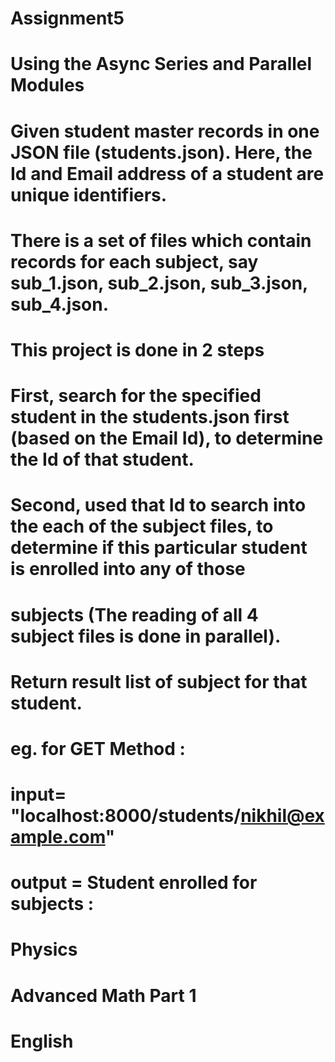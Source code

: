 # Assignment5 
# Using the Async Series and Parallel Modules

# Given student master records in one JSON file (students.json). Here, the Id and Email address of a student are unique  identifiers.
# There is a set of files which contain records for each subject, say sub_1.json, sub_2.json, sub_3.json, sub_4.json.
# This project is done in 2 steps 
# First, search for the specified student in the students.json first (based on the Email Id), to determine the Id of that student.
# Second, used that Id to search into the each of the subject files, to determine if this particular student is enrolled into any of those
# subjects (The reading of all 4 subject files is done in parallel).
# Return result list of subject for that student.
# 
# eg. for GET Method : 
#  input= "localhost:8000/students/nikhil@example.com"
#  output = Student enrolled for subjects :
#				Physics
#				Advanced Math Part 1
#				English
#
